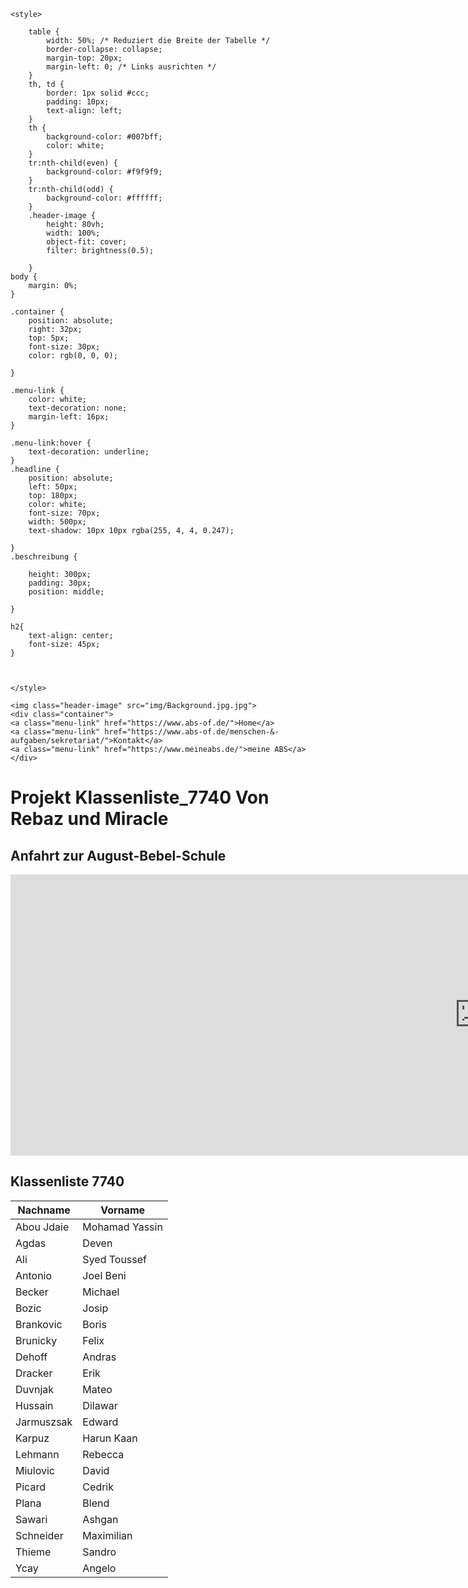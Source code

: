 <!DOCTYPE html>
<html lang="de">

<head>
    <meta charset="UTF-8">
    <meta name="viewport" content="width=device-width, initial-scale=1.0">
    <title>Startseite</title>
    
    <style>
        
        table {
            width: 50%; /* Reduziert die Breite der Tabelle */
            border-collapse: collapse;
            margin-top: 20px;
            margin-left: 0; /* Links ausrichten */
        }
        th, td {
            border: 1px solid #ccc;
            padding: 10px;
            text-align: left;
        }
        th {
            background-color: #007bff;
            color: white;
        }
        tr:nth-child(even) {
            background-color: #f9f9f9;
        }
        tr:nth-child(odd) {
            background-color: #ffffff;
        }
        .header-image {
            height: 80vh;
            width: 100%;
            object-fit: cover;
            filter: brightness(0.5);
            
        } 
    body {
        margin: 0%;
    }    
                
    .container {
        position: absolute; 
        right: 32px;
        top: 5px;
        font-size: 30px;
        color: rgb(0, 0, 0);
        
    }

    .menu-link {
        color: white;
        text-decoration: none;
        margin-left: 16px;
    }

    .menu-link:hover {
        text-decoration: underline;
    }
    .headline {
        position: absolute;
        left: 50px;
        top: 180px;
        color: white;
        font-size: 70px;
        width: 500px;
        text-shadow: 10px 10px rgba(255, 4, 4, 0.247);

    }
    .beschreibung {

        height: 300px;
        padding: 30px;
        position: middle;
    
    }

    h2{
        text-align: center;
        font-size: 45px;
    }


            
    </style> 

 


</head>
<body> 
    
    <img class="header-image" src="img/Background.jpg.jpg">
    <div class="container">
    <a class="menu-link" href="https://www.abs-of.de/">Home</a>
    <a class="menu-link" href="https://www.abs-of.de/menschen-&-aufgaben/sekretariat/">Kontakt</a>
    <a class="menu-link" href="https://www.meineabs.de/">meine ABS</a>
    </div>
<h1 class="headline">Projekt Klassenliste_7740   Von Rebaz und Miracle</h1>

<h2>Anfahrt zur August-Bebel-Schule</h2>

<iframe src="https://www.google.com/maps/embed?pb=!1m18!1m12!1m3!1d5119.693195454967!2d8.748952746391295!3d50.08915890489032!2m3!1f0!2f0!3f0!3m2!1i1024!2i768!4f13.1!3m3!1m2!1s0x47bd0defe167717f%3A0x4ea9e89bdbcf997f!2sAugust-Bebel-Schule!5e0!3m2!1sde!2sde!4v1730925964666!5m2!1sde!2sde" width="1500" height="450" style="border:0;" allowfullscreen="" loading="lazy" referrerpolicy="no-referrer-when-downgrade"></iframe>
<h2>Klassenliste 7740</h2>
   
<table>
    <thead>
        <tr>
            <th>Nachname</th>
            <th>Vorname</th>
        </tr>
    </thead>
    <tbody>
        <tr><td>Abou Jdaie</td><td>Mohamad Yassin</td></tr>
        <tr><td>Agdas</td><td>Deven</td></tr>
        <tr><td>Ali</td><td>Syed Toussef</td></tr>
        <tr><td>Antonio</td><td>Joel Beni</td></tr>
        <tr><td>Becker</td><td>Michael</td></tr>
        <tr><td>Bozic</td><td>Josip</td></tr>
        <tr><td>Brankovic</td><td>Boris</td></tr>
        <tr><td>Brunicky</td><td>Felix</td></tr>
        <tr><td>Dehoff</td><td>Andras</td></tr>
        <tr><td>Dracker</td><td>Erik</td></tr>
        <tr><td>Duvnjak</td><td>Mateo</td></tr>
        <tr><td>Hussain</td><td>Dilawar</td></tr>
        <tr><td>Jarmuszsak</td><td>Edward</td></tr>
        <tr><td>Karpuz</td><td>Harun Kaan</td></tr>
        <tr><td>Lehmann</td><td>Rebecca</td></tr>
        <tr><td>Miulovic</td><td>David</td></tr>
        <tr><td>Picard</td><td>Cedrik</td></tr>
        <tr><td>Plana</td><td>Blend</td></tr>
        <tr><td>Sawari</td><td>Ashgan</td></tr>
        <tr><td>Schneider</td><td>Maximilian</td></tr>
        <tr><td>Thieme</td><td>Sandro</td></tr>
        <tr><td>Ycay</td><td>Angelo</td></tr>
    </tbody>
</table>




<script src="/script.js"></script>



</body> 

</html>
